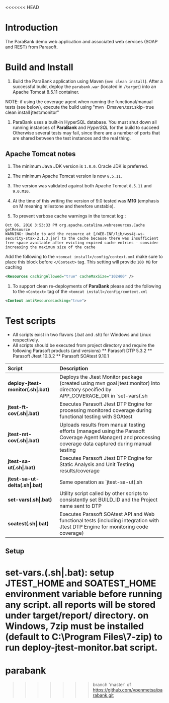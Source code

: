 <<<<<<< HEAD
# Introduction
The ParaBank demo web application and associated web services (SOAP and REST) from Parasoft.

# Build and Install
1. Build the ParaBank application using Maven (`mvn clean install`). After a successful build, deploy the `parabank.war` (located in `/target`) into an Apache Tomcat 8.5.11 container.

NOTE: if using the coverage agent when running the functional/manual tests (see below), execute the build using "mvn -Dmaven.test.skip=true clean install jtest:monitor"

1. ParaBank uses a built-in HyperSQL database. You must shut down all running instances of **ParaBank** and *HyperSQL* for the build to succeed
Otherwise several tests may fail, since there are a number of ports that are shared between the test instances and the real thing.

## Apache Tomcat notes
1. The minimum Java JDK version is `1.8.0`. Oracle JDK is preferred.
1. The minimum Apache Tomcat version is now `8.5.11`.
1. The version was validated against both Apache Tomcat `8.5.11` and `9.0.M10`.
 1. At the time of this writing the version of 9.0 tested was __M10__  (emphasis on M meaning milestone and therefore unstable).

1. To prevent verbose cache warnings in the tomcat log::

 ```text
 Oct 06, 2016 3:53:33 PM org.apache.catalina.webresources.Cache getResource
 WARNING: Unable to add the resource at [/WEB-INF/lib/wss4j-ws-security-stax-2.1.3.jar] to the cache because there was insufficient free space available after evicting expired cache entries - consider increasing the maximum size of the cache
 ```

   Add the following to the `<tomcat install>/config/context.xml` make sure to place this block before `</Context>` tag. This setting will provide `100 MB`  for caching

  ```xml
  <Resources cachingAllowed="true" cacheMaxSize="102400" />
  ```
1. To support clean re-deployments of **ParaBank** please add the following to the `<Context>` tag of the `<tomcat install>/config/context.xml`

 ```xml
 <Context antiResourceLocking="true">
 ```

# Test scripts
* All scripts exist in two flavors (.bat and .sh) for Windows and Linux respectively.
* All scripts should be executed from project directory and require the following Parasoft products (and versions)
** Parasoft DTP 5.3.2
** Parasoft Jtest 10.3.2
** Parasoft SOAtest 9.10.1

 Script                                |Description
:------------------------------------- |:---
__deploy-jtest-monitor(.sh\|.bat)__    | Deploys the Jtest Monitor package (created using mvn goal jtest:monitor) into directory specified by APP_COVERAGE_DIR in `set-vars(.sh|.bat)`
__jtest-ft-cov(.sh\|.bat)__            | Executes Parasoft Jtest DTP Engine for processing monitored coverage during functional testing with SOAtest
__jtest-mt-cov(.sh\|.bat)__            | Uploads results from manual testing efforts (managed using the Parasoft Coverage Agent Manager) and processing coverage data captured during manual testing
__jtest-sa-ut(.sh\|.bat)__             | Executes Parasoft Jtest DTP Engine for Static Analysis and Unit Testing results/coverage
__jtest-sa-ut-delta(.sh\|.bat)__       | Same operation as `jtest-sa-ut(.sh|.bat)` but used to rescan code based for localized changes - used for demonstration purposes when scanning 'dirty' branch
__set-vars(.sh\|.bat)__                | Utility script called by other scripts to consistently set BUILD_ID and the Project name sent to DTP
__soatest(.sh\|.bat)__                 | Executes Parasoft SOAtest API and Web functional tests (including integration with Jtest DTP Engine for monitoring code coverage)

## Setup
set-vars.(.sh\|.bat): setup JTEST_HOME and SOATEST_HOME environment variable before running any script.
all reports will be stored under target/report/<build ID> directory.
on Windows, 7zip must be installed (default to C:\Program Files\7-zip) to run deploy-jtest-monitor.bat script.
=======
# parabank
>>>>>>> branch 'master' of https://github.com/vpenmetsa/parabank.git

